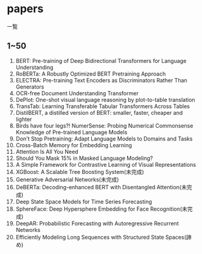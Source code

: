 # papers
一覧
## 1~50
001. BERT: Pre-training of Deep Bidirectional Transformers for Language Understanding
002. RoBERTa: A Robustly Optimized BERT Pretraining Approach
003. ELECTRA: Pre-training Text Encoders as Discriminators Rather Than Generators
004. OCR-free Document Understanding Transformer
005. DePlot: One-shot visual language reasoning by plot-to-table translation
006. TransTab: Learning Transferable Tabular Transformers Across Tables 
007. DistilBERT, a distilled version of BERT: smaller, faster, cheaper and lighter
008. Birds have four legs?! NumerSense: Probing Numerical Commonsense Knowledge of Pre-trained Language Models
009. Don't Stop Pretraining: Adapt Language Models to Domains and Tasks
010. Cross-Batch Memory for Embedding Learning
011. Attention Is All You Need 
012. Should You Mask 15% in Masked Language Modeling?
013. A Simple Framework for Contrastive Learning of Visual Representations
014. XGBoost: A Scalable Tree Boosting System(未完成)
015. Generative Adversarial Networks(未完成)
016. DeBERTa: Decoding-enhanced BERT with Disentangled Attention(未完成)
017. Deep State Space Models for Time Series Forecasting
018. SphereFace: Deep Hypersphere Embedding for Face Recognition(未完成)
019. DeepAR: Probabilistic Forecasting with Autoregressive Recurrent Networks
020. Efficiently Modeling Long Sequences with Structured State Spaces(諦め)